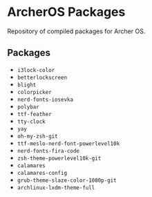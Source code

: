 # ArcherOS Packages
Repository of compiled packages for Archer OS.

## Packages

- `i3lock-color`
- `betterlockscreen`
- `blight`
- `colorpicker`
- `nerd-fonts-iosevka`
- `polybar`
- `ttf-feather`
- `tty-clock`
- `yay`
- `oh-my-zsh-git`
- `ttf-meslo-nerd-font-powerlevel10k`
- `nerd-fonts-fira-code`
- `zsh-theme-powerlevel10k-git`
- `calamares`
- `calamares-config`
- `grub-theme-slaze-color-1080p-git`
- `archlinux-lxdm-theme-full`
